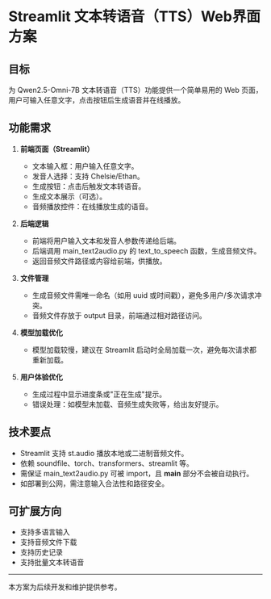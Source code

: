 # Streamlit 文本转语音（TTS）Web界面方案

## 目标
为 Qwen2.5-Omni-7B 文本转语音（TTS）功能提供一个简单易用的 Web 页面，用户可输入任意文字，点击按钮后生成语音并在线播放。

## 功能需求
1. **前端页面（Streamlit）**
   - 文本输入框：用户输入任意文字。
   - 发音人选择：支持 Chelsie/Ethan。
   - 生成按钮：点击后触发文本转语音。
   - 生成文本展示（可选）。
   - 音频播放控件：在线播放生成的语音。

2. **后端逻辑**
   - 前端将用户输入文本和发音人参数传递给后端。
   - 后端调用 main_text2audio.py 的 text_to_speech 函数，生成音频文件。
   - 返回音频文件路径或内容给前端，供播放。

3. **文件管理**
   - 生成音频文件需唯一命名（如用 uuid 或时间戳），避免多用户/多次请求冲突。
   - 音频文件存放于 output 目录，前端通过相对路径访问。

4. **模型加载优化**
   - 模型加载较慢，建议在 Streamlit 启动时全局加载一次，避免每次请求都重新加载。

5. **用户体验优化**
   - 生成过程中显示进度条或"正在生成"提示。
   - 错误处理：如模型未加载、音频生成失败等，给出友好提示。

## 技术要点
- Streamlit 支持 st.audio 播放本地或二进制音频文件。
- 依赖 soundfile、torch、transformers、streamlit 等。
- 需保证 main_text2audio.py 可被 import，且 __main__ 部分不会被自动执行。
- 如部署到公网，需注意输入合法性和路径安全。

## 可扩展方向
- 支持多语言输入
- 支持音频文件下载
- 支持历史记录
- 支持批量文本转语音

---
本方案为后续开发和维护提供参考。
